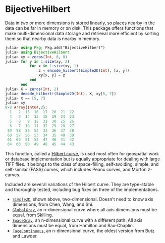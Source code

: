
# BijectiveHilbert

Data in two or more dimensions is stored linearly, so places nearby in the data can be far in memory or on disk. This package offers functions that make multi-dimensional data storage and retrieval more efficient by sorting them so that nearby data is nearby in memory.

```julia
julia> using Pkg; Pkg.add("BijectiveHilbert")
julia> using BijectiveHilbert
julia> xy = zeros(Int, 8, 8)
julia> for y in 1:size(xy, 2)
           for x in 1:size(xy, 1)
               z = encode_hilbert(Simple2D(Int), [x, y])
               xy[x, y] = z
           end
       end
julia> X = zeros(Int, 2)
julia> decode_hilbert!(Simple2D(Int), X, xy[5, 7])
julia> X == [5, 7]
julia> xy
8×8 Array{Int64,2}:
  1   2  15  16  17  20  21  22
  4   3  14  13  18  19  24  23
  5   8   9  12  31  30  25  26
  6   7  10  11  32  29  28  27
 59  58  55  54  33  36  37  38
 60  57  56  53  34  35  40  39
 61  62  51  52  47  46  41  42
 64  63  50  49  48  45  44  43
```
This function, called a [Hilbert curve](https://en.wikipedia.org/wiki/Hilbert_curve), is used most often for geospatial work or database implementation but is equally appropriate for dealing with large TIFF files. It belongs to the class of space-filling, self-avoiding, simple, and self-similar (FASS) curves, which includes Peano curves, and Morton z-curves.

Included are several variations of the Hilbert curve. They are type-stable and thoroughly tested, including bug fixes on three of the implementations.

* [`Simple2D`](@ref), shown above, two-dimensional. Doesn't need to know axis dimensions, from Chen, Wang, and Shi.
* [`GlobalGray`](@ref), an n-dimensional curve where all axis dimensions must be equal, from Skilling.
* [`SpaceGray`](@ref), an n-dimensional curve with a different path. All axis dimensions must be equal, from Hamilton and Rau-Chaplin.
* [`FaceContinuous`](@ref), an n-dimensional curve, the oldest version from Butz and Lawder.
